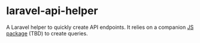 # laravel-api-helper

A Laravel helper to quickly create API endpoints. It relies on a companion [JS
package](https://npmjs.com/package/laravel-api-helper) (TBD) to create queries.
